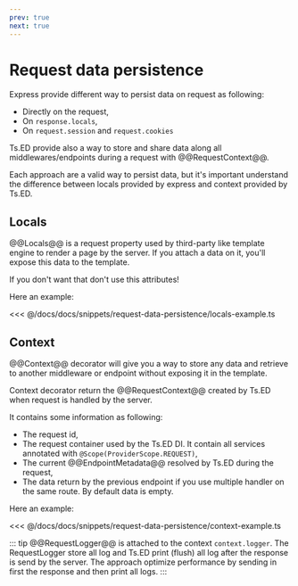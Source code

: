 ```yaml
---
prev: true
next: true
---
```


# Request data persistence

Express provide different way to persist data on request as following:

- Directly on the request,
- On `response.locals`,
- On `request.session` and `request.cookies`

Ts.ED provide also a way to store and share data along all middlewares/endpoints during a request
with @@RequestContext@@.

Each approach are a valid way to persist data, but it's important understand the difference between locals provided by express and context provided by Ts.ED.

## Locals

@@Locals@@ is a request property used by third-party like template engine to render a page by the server.
If you attach a data on it, you'll expose this data to the template.

If you don't want that don't use this attributes!

Here an example:

<<< @/docs/docs/snippets/request-data-persistence/locals-example.ts

## Context 
<Badge text="v5.34.2+" />
 
@@Context@@ decorator will give you a way to store any data and retrieve to another middleware or endpoint without exposing it in the template.

Context decorator return the @@RequestContext@@ created by Ts.ED when request is handled by the server.

It contains some information as following:

- The request id,
- The request container used by the Ts.ED DI. It contain all services annotated with `@Scope(ProviderScope.REQUEST)`,
- The current @@EndpointMetadata@@ resolved by Ts.ED during the request,
- The data return by the previous endpoint if you use multiple handler on the same route. By default data is empty.

Here an example:

<<< @/docs/docs/snippets/request-data-persistence/context-example.ts

::: tip
@@RequestLogger@@ is attached to the context `context.logger`. The RequestLogger store all log and Ts.ED print (flush) all log after the response is send by the server.
The approach optimize performance by sending in first the response and then print all logs.
:::





